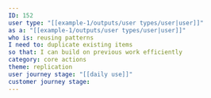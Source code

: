 ```yaml
---
ID: 152
user type: "[[example-1/outputs/user types/user|user]]"
as a: "[[example-1/outputs/user types/user|user]]"
who is: reusing patterns
I need to: duplicate existing items
so that: I can build on previous work efficiently
category: core actions
theme: replication
user journey stage: "[[daily use]]"
customer journey stage:
---
```

